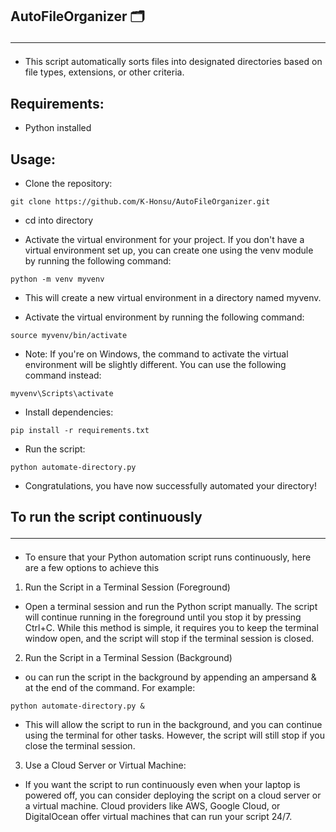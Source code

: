 ## AutoFileOrganizer 🗂️<hr>

- This script automatically sorts files into designated directories based on file types, extensions, or other criteria.

## Requirements:
- Python installed

## Usage:
- Clone the repository: 
```
git clone https://github.com/K-Honsu/AutoFileOrganizer.git
```
- cd into directory

- Activate the virtual environment for your project. If you don't have a virtual environment set up, you can create one using the venv module by running the following command:

```
python -m venv myvenv
```

- This will create a new virtual environment in a directory named myvenv.

- Activate the virtual environment by running the following command:

```
source myvenv/bin/activate
```

- Note: If you're on Windows, the command to activate the virtual environment will be slightly different. You can use the following command instead:

```
myvenv\Scripts\activate
```

- Install dependencies: 
```
pip install -r requirements.txt
```

- Run the script: 
```
python automate-directory.py
```


- Congratulations, you have now successfully automated your directory!

## To run the script continuously<hr>
- To ensure that your Python automation script runs continuously, here are a few options to achieve this

1. Run the Script in a Terminal Session (Foreground)
- Open a terminal session and run the Python script manually. The script will continue running in the foreground until you stop it by pressing Ctrl+C. While this method is simple, it requires you to keep the terminal window open, and the script will stop if the terminal session is closed.

2. Run the Script in a Terminal Session (Background)
- ou can run the script in the background by appending an ampersand & at the end of the command. For example:
```
python automate-directory.py &
```
- This will allow the script to run in the background, and you can continue using the terminal for other tasks. However, the script will still stop if you close the terminal session.

3. Use a Cloud Server or Virtual Machine:
- If you want the script to run continuously even when your laptop is powered off, you can consider deploying the script on a cloud server or a virtual machine. Cloud providers like AWS, Google Cloud, or DigitalOcean offer virtual machines that can run your script 24/7.